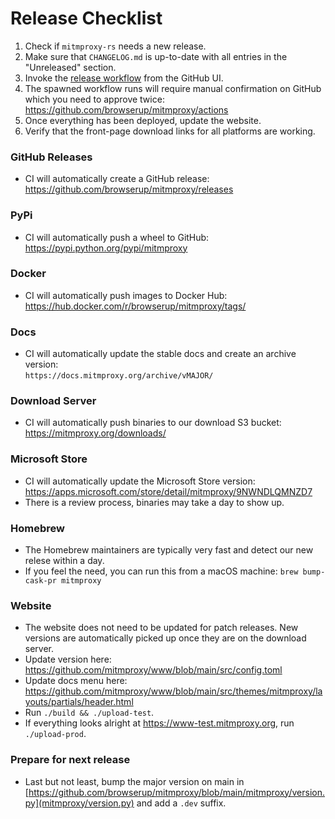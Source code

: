 # Release Checklist

1. Check if `mitmproxy-rs` needs a new release.
2. Make sure that `CHANGELOG.md` is up-to-date with all entries in the "Unreleased" section.
3. Invoke the [release workflow](https://github.com/browserup/mitmproxy/actions/workflows/release.yml) from the GitHub UI.
4. The spawned workflow runs will require manual confirmation on GitHub which you need to approve twice:
   https://github.com/browserup/mitmproxy/actions
5. Once everything has been deployed, update the website.
6. Verify that the front-page download links for all platforms are working.

### GitHub Releases

- CI will automatically create a GitHub release:  
  https://github.com/browserup/mitmproxy/releases

### PyPi

- CI will automatically push a wheel to GitHub:  
  https://pypi.python.org/pypi/mitmproxy

### Docker

- CI will automatically push images to Docker Hub:  
  https://hub.docker.com/r/browserup/mitmproxy/tags/

### Docs

- CI will automatically update the stable docs and create an archive version:  
  `https://docs.mitmproxy.org/archive/vMAJOR/`

### Download Server

- CI will automatically push binaries to our download S3 bucket:  
  https://mitmproxy.org/downloads/

### Microsoft Store

- CI will automatically update the Microsoft Store version:  
  https://apps.microsoft.com/store/detail/mitmproxy/9NWNDLQMNZD7
- There is a review process, binaries may take a day to show up.

### Homebrew

- The Homebrew maintainers are typically very fast and detect our new relese
  within a day.
- If you feel the need, you can run this from a macOS machine:
  `brew bump-cask-pr mitmproxy`

### Website

- The website does not need to be updated for patch releases. New versions are automatically picked up once they are on the download server.
- Update version here:
  https://github.com/mitmproxy/www/blob/main/src/config.toml
- Update docs menu here:
  https://github.com/mitmproxy/www/blob/main/src/themes/mitmproxy/layouts/partials/header.html
- Run `./build && ./upload-test`.
- If everything looks alright at https://www-test.mitmproxy.org, run `./upload-prod`.

### Prepare for next release

- Last but not least, bump the major version on main in
  [https://github.com/browserup/mitmproxy/blob/main/mitmproxy/version.py](mitmproxy/version.py) and add a `.dev` suffix.
